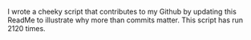 I wrote a cheeky script that contributes to my Github by updating this ReadMe to illustrate why more than commits matter. This script has run 2120 times.